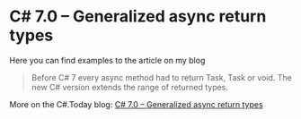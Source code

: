 # C# 7.0 – Generalized async return types

Here you can find examples to the article on my blog

> Before C# 7 every async method had to return Task, Task<T> or void. The new C# version extends the range of returned types.

More on the C#.Today blog: [C# 7.0 – Generalized async return types](https://csharp.today/w/c7-generalized-async)
